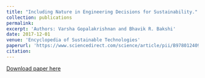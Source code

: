 ```yaml
---
title: "Including Nature in Engineering Decisions for Sustainability."
collection: publications
permalink:
excerpt: 'Authors: Varsha Gopalakrishnan and Bhavik R. Bakshi'
date: 2017-12-01
venue: 'Encyclopedia of Sustainable Technologies'
paperurl: 'https://www.sciencedirect.com/science/article/pii/B9780124095489100399'
citation:
---
```



[Download paper here](https://www.sciencedirect.com/science/article/pii/B9780124095489100399)


<!--Recommended citation: Gopalakrishnan, Varsha, and Bhavik R. Bakshi. "Including Nature in Engineering Decisions for Sustainability." (2017): 107-116.-->
